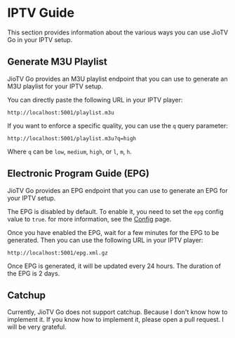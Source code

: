 # IPTV Guide

This section provides information about the various ways you can use JioTV Go in your IPTV setup.

## Generate M3U Playlist

JioTV Go provides an M3U playlist endpoint that you can use to generate an M3U playlist for your IPTV setup.

You can directly paste the following URL in your IPTV player:

```
http://localhost:5001/playlist.m3u
```

If you want to enforce a specific quality, you can use the `q` query parameter:

```
http://localhost:5001/playlist.m3u?q=high
```

Where `q` can be `low`, `medium`, `high`, or `l`, `m`, `h`.

## Electronic Program Guide (EPG)

JioTV Go provides an EPG endpoint that you can use to generate an EPG for your IPTV setup.

The EPG is disabled by default. To enable it, you need to set the `epg` config value to `true`. for more information, see the [Config](./config.md#epg-electronic-program-guide) page.

Once you have enabled the EPG, wait for a few minutes for the EPG to be generated. Then you can use the following URL in your IPTV player:

```
http://localhost:5001/epg.xml.gz
```

Once EPG is generated, it will be updated every 24 hours. The duration of the EPG is 2 days.

## Catchup

Currently, JioTV Go does not support catchup. Because I don't know how to implement it. If you know how to implement it, please open a pull request. I will be very grateful.
